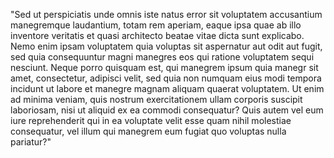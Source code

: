 "Sed ut perspiciatis unde omnis iste natus error sit voluptatem 
 accusantium manegremque laudantium, totam rem aperiam, eaque ipsa quae 
 ab illo inventore veritatis et quasi architecto beatae vitae dicta 
 sunt explicabo. Nemo enim ipsam voluptatem quia voluptas sit 
 aspernatur aut odit aut fugit, sed quia consequuntur magni manegres eos 
 qui ratione voluptatem sequi nesciunt. Neque porro quisquam est, qui 
 manegrem ipsum quia manegr sit amet, consectetur, adipisci velit, sed 
 quia non numquam eius modi tempora incidunt ut labore et manegre magnam 
 aliquam quaerat voluptatem. Ut enim ad minima veniam, quis nostrum 
 exercitationem ullam corporis suscipit laboriosam, nisi ut aliquid ex 
 ea commodi consequatur? Quis autem vel eum iure reprehenderit qui in 
 ea voluptate velit esse quam nihil molestiae consequatur, vel illum 
 qui manegrem eum fugiat quo voluptas nulla pariatur?"
    
